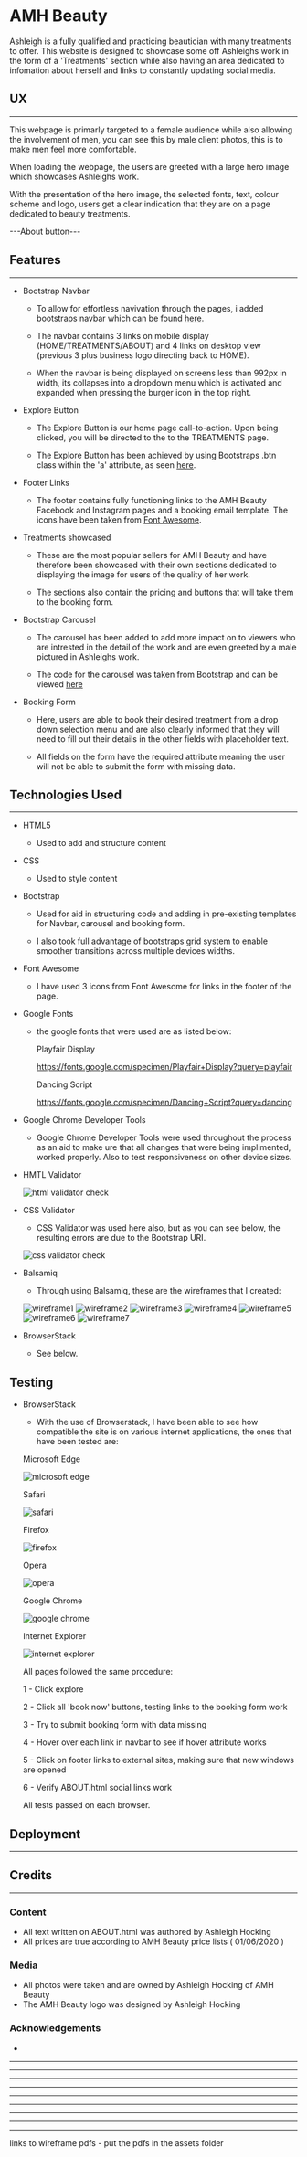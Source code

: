 # AMH Beauty


Ashleigh is a fully qualified and practicing beautician with many treatments to offer.
This website is designed to showcase some off Ashleighs work in the form of a 'Treatments'
section while also having an area dedicated to infomation about herself and links to constantly
updating social media. 

## UX
---
This webpage is primarly targeted to a female audience while also allowing the involvement
of men, you can see this by male client photos, this is to make men feel more comfortable.

When loading the webpage, the users are greeted with a large hero image which showcases 
Ashleighs work.

With the presentation of the hero image, the selected fonts, text, colour scheme and logo, users get a clear indication that they are
on a page dedicated to beauty treatments.

---About button--- 

## Features
---

- Bootstrap Navbar

   - To allow for effortless navivation through the pages, i added bootstraps navbar which can be found [here](https://getbootstrap.com/docs/4.0/components/navbar/).

   - The navbar contains 3 links on mobile display (HOME/TREATMENTS/ABOUT) and 4 links on desktop view (previous 3 plus business logo directing back to HOME).  

   - When the navbar is being displayed on screens less than 992px in width, its collapses into a dropdown menu which is activated and expanded when pressing the burger icon in the top right. 

- Explore Button 

   - The Explore Button is our home page call-to-action. Upon being clicked, you will be directed to the to the TREATMENTS page. 

   - The Explore Button has been achieved by using Bootstraps .btn class within the 'a' attribute, as seen [here](https://www.w3schools.com/bootstrap/bootstrap_buttons.asp).

- Footer Links

   - The footer contains fully functioning links to the AMH Beauty Facebook and Instagram pages and a booking email template. The icons have been taken from [Font Awesome](https://fontawesome.com/).

- Treatments showcased

   - These are the most popular sellers for AMH Beauty and have therefore been showcased with their own sections dedicated to displaying the image for users of the quality of her work. 

   - The sections also contain the pricing and buttons that will take them to the booking form. 

- Bootstrap Carousel 

   - The carousel has been added to add more impact on to viewers who are intrested in the detail of the work and are even greeted by a male pictured in Ashleighs work.

   - The code for the carousel was taken from Bootstrap and can be viewed [here](https://getbootstrap.com/docs/4.0/components/carousel/)

- Booking Form 

   - Here, users are able to book their desired treatment from a drop down selection menu and are also clearly informed that they will need to fill out their details in the other fields with placeholder text.

   - All fields on the form have the required attribute meaning the user will not be able to submit the form with missing data.


## Technologies Used
---
- HTML5

   - Used to add and structure content

- CSS

   - Used to style content

- Bootstrap 

   - Used for aid in structuring code and adding in pre-existing templates for Navbar, carousel and booking form.

   - I also took full advantage of bootstraps grid system to enable smoother transitions across multiple devices widths.

- Font Awesome 

   - I have used 3 icons from Font Awesome for links in the footer of the page. 

- Google Fonts 

   - the google fonts that were used are as listed below:
   
        Playfair Display

        https://fonts.google.com/specimen/Playfair+Display?query=playfair
   
        Dancing Script

        https://fonts.google.com/specimen/Dancing+Script?query=dancing


- Google Chrome Developer Tools

   - Google Chrome Developer Tools were used throughout the process as an aid to make ure that all changes that were being implimented, worked properly. Also to test responsiveness on other device sizes. 

- HMTL Validator 

  ![html validator check](assets/images/AMH_Beauty_htmlvalidator.png "HTML Validator Check")


- CSS Validator

    - CSS Validator was used here also, but as you can see below, the resulting errors are due to the Bootstrap URI.

   ![css validator check](assets/images/css_validator.png)

- Balsamiq

   - Through using Balsamiq, these are the wireframes that I created:

   ![wireframe1](assets/wireframes/wireframe1.png)
   ![wireframe2](assets/wireframes/wireframe2.png)
   ![wireframe3](assets/wireframes/wireframe3.png)
   ![wireframe4](assets/wireframes/wireframe4.png)
   ![wireframe5](assets/wireframes/wireframe5.png)
   ![wireframe6](assets/wireframes/wireframe6.png)
   ![wireframe7](assets/wireframes/wireframe7.png)

- BrowserStack

   - See below.

## Testing

- BrowserStack

   - With the use of Browserstack, I have been able to see how compatible the site is on various internet applications, the ones that have been tested are:
    
    Microsoft Edge

    ![microsoft edge](assets/browserstack/microsoftedge.png)

    Safari

    ![safari](assets/browserstack/Safari.png)

    Firefox

    ![firefox](assets/browserstack/Firefox.png)

    Opera

    ![opera](assets/browserstack/Opera.png)

    Google Chrome

    ![google chrome](assets/browserstack/googlechrome.png)

    Internet Explorer

    ![internet explorer](assets/browserstack/internetexplorer.png)

    All pages followed the same procedure:

    1 - Click explore

    2 - Click all 'book now' buttons, testing links to the booking form work
    
    3 - Try to submit booking form with data missing

    4 - Hover over each link in navbar to see if hover attribute works

    5 - Click on footer links to external sites, making sure that new windows are opened

    6 - Verify ABOUT.html social links work

    All tests passed on each browser. 

## Deployment
---

## Credits
---
### Content
- All text written on ABOUT.html was authored by Ashleigh Hocking
- All prices are true according to AMH Beauty price lists ( 01/06/2020 )
### Media
- All photos were taken and are owned by Ashleigh Hocking of AMH Beauty
- The AMH Beauty logo was designed by Ashleigh Hocking

### Acknowledgements

-
---
---
---
---
---
---
---
---
---
links to wireframe pdfs - put the pdfs in the assets folder
